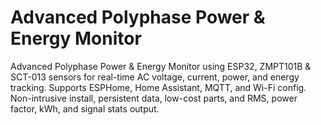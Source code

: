 # Advanced Polyphase Power & Energy Monitor
Advanced Polyphase Power & Energy Monitor using ESP32, ZMPT101B &amp; SCT-013 sensors for real-time AC voltage, current, power, and energy tracking. Supports ESPHome, Home Assistant, MQTT, and Wi-Fi config. Non-intrusive install, persistent data, low-cost parts, and RMS, power factor, kWh, and signal stats output.
